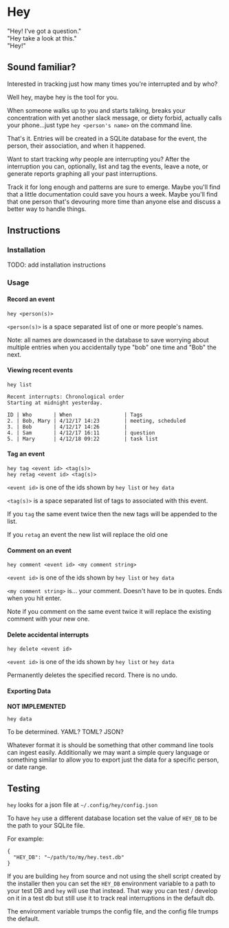 # Hey

"Hey! I've got a question."  
"Hey take a look at this."  
"Hey!"

## Sound familiar?  
Interested in tracking just how many times you're interrupted and by who? 

Well hey, maybe hey is the tool for you.

When someone walks up to you and starts talking, breaks your concentration with
yet another slack message, or diety forbid, actually calls your phone...just
type `hey <person's name>` on the command line.

That's it. Entries will be created in a SQLite database for the event, the
person, their association, and when it happened.

Want to start tracking _why_ people are interrupting you? After the interruption 
you can, optionally, list and tag the events, leave a note, 
or generate reports graphing all your past interruptions.

Track it for long enough and patterns are sure to emerge. Maybe you'll find 
that a little documentation could save you hours a week. Maybe you'll find that
one person that's devouring more time than anyone else and discuss a better way to
handle things.

## Instructions

### Installation
TODO: add installation instructions

### Usage

#### Record an event

`hey <person(s)>` 

`<person(s)>` is a space separated list of one or more
people's names. 

Note: all names are downcased in the database to save worrying about multiple
entries when you accidentally type "bob" one time and "Bob" the next.

#### Viewing recent events
`hey list`

```
Recent interrupts: Chronological order
Starting at midnight yesterday. 

ID | Who       | When                 | Tags
2. | Bob, Mary | 4/12/17 14:23        | meeting, scheduled
3. | Bob       | 4/12/17 14:26        |
4. | Sam       | 4/12/17 16:11        | question 
5. | Mary      | 4/12/18 09:22        | task list
```



#### Tag an event
`hey tag <event id> <tag(s)>`  
`hey retag <event id> <tag(s)>`

`<event id>` is one of the ids shown by `hey list` or `hey data`

`<tag(s)>` is a space separated list of tags to associated with this event.

If you `tag` the same event twice then the new tags will be appended to the list.

If you `retag` an event the new list will replace the old one

#### Comment on an event
`hey comment <event id> <my comment string>`

`<event id>` is one of the ids shown by `hey list` or `hey data`

`<my comment string>` is... your comment. Doesn't have to be in quotes. Ends
when you hit enter.

Note if you comment on the same event twice it will replace the existing
comment with your new one.

#### Delete accidental interrupts
`hey delete <event id>`

`<event id>` is one of the ids shown by `hey list` or `hey data`

Permanently deletes the specified record. There is no undo.

#### Exporting Data
**NOT IMPLEMENTED**  

`hey data`

To be determined. YAML? TOML? JSON? 

Whatever format it is should be something that other command line tools can
ingest easily. Additionally we may want a simple query language or something
similar to allow you to export just the data for a specific person, or date
range.


## Testing
`hey` looks for a json file at `~/.config/hey/config.json`

To have `hey` use a different database location set the value of `HEY_DB` to be
the path to your SQLite file.

For example:

```
{
  "HEY_DB": "~/path/to/my/hey.test.db"
}
```

If you are building `hey` from source and not using the shell script created by
the installer then you can set the `HEY_DB` environment variable to a path to
your test DB and `hey` will use that instead. That way you can test / develop on
it in a test db but still use it to track real interruptions in the default db.

The environment variable trumps the config file, and the config file trumps 
the default.
